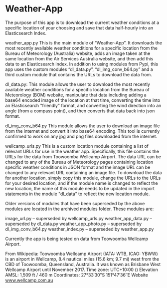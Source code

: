 # Weather-App

The purpose of this app is to download the current weather conditions at a specific location of your choosing and save that data half-hourly into an Elasticsearch Index. 

weather_app.py 
This is the main module of “Weather-App”.  It downloads the most recently available weather conditions for a specific location from the Bureau of Meteorology (Australia) website, adds an image taken at the same location from the Air Services Australia website, and then add this data to an Elasticsearch index.  In addition to using modules from Pypi, this app uses the custom modules “dl_data.py”, “dl_img_conv_b64.py” and a third custom module that contains the URLs to download the data from.  

dl_data.py: 
This module allows the user to download the most recently available weather conditions for a specific location from the Bureau of Meteorology (BOM) website, manipulate that data including adding a base64 encoded image of the location at that time, converting the time into an Elasticsearch "friendly" format, and converting the wind direction into an angle (from a compass point), and then converts that data back into json format.

dl_img_conv_b64.py 
This module allows the user to download an image file from the internet and convert it into base64 encoding.  This tool is currently confirmed to work on any jpg and png files downloaded from the internet.

wellcamp_urls.py 
This is a custom location module containing a list of relevant URLs for use in the weather app. Specifically, this file contains the URLs for the data from Toowoomba Wellcamp Airport. The data URL can be changed to any of the Bureau of Meteorology pages containing location specific weather conditions in JSON format and the image URL can be changed to any relevant URL containing an image file.  To download the data for another location, simply copy this module, change the URLs to the URLs for your desired location, and if the module name is changed to reflect the new location, the name of this module needs to be updated in the import statements in the module "dl_data" to reflect the new location module.

Older versions of modules that have been superseded by the above modules are located in the archived modules folder.  These modules are:

image_url.py – superseded by wellcamp_urls.py 
weather_app_data.py – superseded by dl_data.py
weather_app_photo.py – superseded by dl_img_conv_b64.py 
weather_index.py – superseded by weather_app.py

Currently the app is being tested on data from Toowoomba Wellcamp Airport.

From Wikipedia: Toowoomba Wellcamp Airport (IATA: WTB, ICAO: YBWW) is an airport in Wellcamp,
8.4 nautical miles (15.6 km; 9.7 mi) west from the CBD of Toowoomba, Queensland, Australia. 
It was known as Brisbane West Wellcamp Airport until November 2017. 
Time zone:  UTC+10:00 ()
Elevation AMSL:  1,509 ft / 460 m
Coordinates:  27°33′30″S 151°47′36″E
Website	www.wellcamp.com.au


